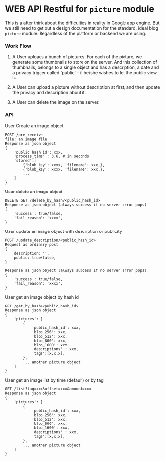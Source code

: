 # WEB API Restful for `picture` module
This is a after think about the difficulties in reality in Google app engine. But we still need to get out a design documentation for the standard, ideal blog `picture` module. Regardless of the platform or backend we are using.

### Work Flow
1. A User uploads a bunch of pictures. For each of the picture, we generate some thumbnails to store on the server. And this collection of thumbnails, belongs to a single object and has a description, a date and a privacy trigger called 'public' - if he/she wishes to let the public view it.

2. A User can upload a picture without description at first, and then update the privacy and description about it.

3. A User can delete the image on the server.

### API
User Create an image object
```
POST /pre_receive
file: an image file
Response as json object
{
	'public_hash_id': xxx,
	'process_time' : 3.6, # in seconds
    'stored':[
        {'blob_key': xxxx, 'filename': xxx,},
        {'blob_key': xxxx, 'filename': xxx,},
        ...
    ]
}
```

User delete an image object
```
DELETE GET /delete_by_hash/<public_hash_id>
Response as json object (always success if no server error pops)
{
	'success': true/false,
	'fail_reason': 'xxxx',
}
```

User update an image object with description or publicity
```
POST /update_description/<public_hash_id>
Request as ordinary post
{
	description: '',
	public: true/false,
}

Response as json object (always success if no server error pops)
{
	'success': true/false,
	'fail_reason': 'xxxx',
}

```

User get an image object by hash id
```
GET /get_by_hash/<public_hash_id>
Response as json object
{
	'pictures': [
		{
			'public_hash_id': xxx,
			'blob_256': xxx,
			'blob_512': xxx,
			'blob_800': xxx,
			'blob_1600': xxx,
			'descriptions' : xxx,
			'tags':[x,x,x],
		},
		... another picture object
	]
}
```

User get an image list by time (default) or by tag
```
GET /list?tag=xxx&offset=xxx&amount=xxx
Response as json object
{
	'pictures': [
		{
			'public_hash_id': xxx,
			'blob_256': xxx,
			'blob_512': xxx,
			'blob_800': xxx,
			'blob_1600': xxx,
			'descriptions' : xxx,
			'tags':[x,x,x],
		},
		... another picture object
	]
}

```